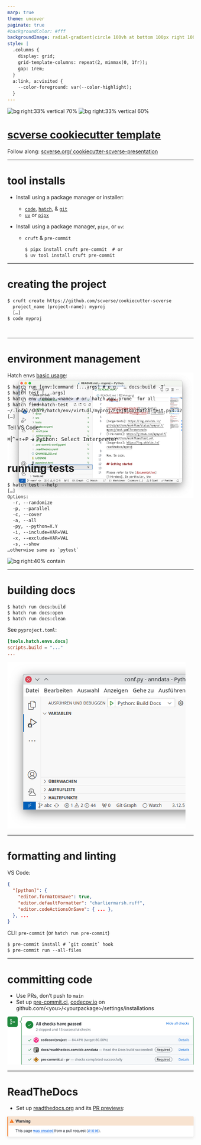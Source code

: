 ```yaml
---
marp: true
theme: uncover
paginate: true
#backgroundColor: #fff
backgroundImage: radial-gradient(circle 100vh at bottom 100px right 100px in hsl, rgb(161, 186, 182) 0%, transparent 100%)
style: |
  .columns {
    display: grid;
    grid-template-columns: repeat(2, minmax(0, 1fr));
    gap: 1rem;
  }
  a:link, a:visited {
    --color-foreground: var(--color-highlight);
  }
---
```


<!-- _paginate: skip -->

![bg right:33% vertical 70%](https://scverse.org/img/icons/scverse_bw_logo.svg)
![bg right:33% vertical 60%](https://api.qrserver.com/v1/create-qr-code/?format=svg&bgcolor=161-186-182&data=https://scverse.org/cookiecutter-scverse-presentation/)

# [scverse cookiecutter template][template]

Follow along: [scverse.org/
cookiecutter-scverse-presentation][pres]

[template]: https://cookiecutter-scverse-instance.readthedocs.io/en/latest/template_usage.html
[pres]: https://scverse.org/cookiecutter-scverse-presentation/

---

# tool installs

* Install using a package manager or installer:

  - [`code`][], [`hatch`][], & [`git`][]
  - [`uv`][] or [`pipx`][]

* Install using a package manager, `pipx`, or `uv`:

  - `cruft` & `pre-commit`

    ```console
    $ pipx install cruft pre-commit  # or
    $ uv tool install cruft pre-commit
    ```

[`code`]: https://code.visualstudio.com/download
[`hatch`]: https://hatch.pypa.io/latest/install/
[`git`]: https://github.com/git-guides/install-git
[`uv`]: https://docs.astral.sh/uv/getting-started/installation/
[`pipx`]: https://pipx.pypa.io/stable/installation/

---

# creating the project

```console
$ cruft create https://github.com/scverse/cookiecutter-scverse
  project_name (project-name): myproj
  […]
$ code myproj
```

<img style="margin-bottom: -450px" src=./img/new-proj.png>

---

# environment management

Hatch envs [basic usage][hatch envs]:

```console
$ hatch run [env:]command [...args] # e.g. `… docs:build -T`
$ hatch test [...args]
$ hatch env remove <name> # or `hatch env prune` for all
$ hatch find hatch-test
~/.local/share/hatch/env/virtual/myproj/FsejNibV/hatch-test.py3.12
[…]
```

Tell VS Code:

<kbd>⌘</kbd>|<kbd>^</kbd>+<kbd>⇑</kbd>+<kbd>P</kbd> → <kbd>Python: Select Interpreter</kbd>

[hatch envs]: https://hatch.pypa.io/latest/tutorials/environment/basic-usage/

---

# running tests

```console
$ hatch test --help
[…]
Options:
  -r, --randomize
  -p, --parallel
  -c, --cover
  -a, --all
  -py, --python=X.Y
  -i, --include=VAR=VAL
  -x, --exclude=VAR=VAL
  -s, --show
…otherwise same as `pytest`
```

![bg right:40% contain](https://code.visualstudio.com/assets/docs/python/testing/test-explorer.png)

---

# building docs

```console
$ hatch run docs:build
$ hatch run docs:open
$ hatch run docs:clean
```

See `pyproject.toml`:

```toml
[tools.hatch.envs.docs]
scripts.build = "..."
...
```

![bg right:40% contain](./img/docs.png)

---

# formatting and linting

VS Code:

```json
{
  "[python]": {
    "editor.formatOnSave": true,
    "editor.defaultFormatter": "charliermarsh.ruff",
    "editor.codeActionsOnSave": { ... },
  }, ...
}
```

CLI: `pre-commit` (or `hatch run pre-commit`)

<!-- Installing pre-commit globally is preferred -->

```console
$ pre-commit install # `git commit` hook
$ pre-commit run --all-files
```

---

# committing code

<!-- No need to do this live, time should be mostly up here -->

- Use PRs, don’t push to `main`
- Set up [pre-commit.ci][], [codecov.io][] on
  github.com/&lt;you>/&lt;yourpackage>/settings/installations

![](./img/checks.png)

[pre-commit.ci]: https://pre-commit.ci/
[codecov.io]: https://codecov.io/

---

# ReadTheDocs

- Set up [readthedocs.org][] and its [PR previews][]:

<img src="./img/rtd-pr-warning.png" style="box-shadow: 0 .2rem .5rem rgba(0,0,0,.1)">

[readthedocs.org]: https://docs.readthedocs.io/en/stable/intro/import-guide.html
[PR previews]: https://docs.readthedocs.io/en/stable/guides/pull-requests.html
